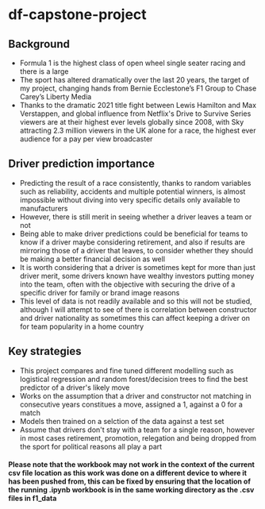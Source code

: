 # df-capstone-project
## Background

- Formula 1 is the highest class of open wheel single seater racing and there is a large
- The sport has altered dramatically over the last 20 years, the target of my project, changing hands from Bernie Ecclestone’s F1 Group to Chase Carey’s Liberty Media
- Thanks to the dramatic 2021 title fight between Lewis Hamilton and Max Verstappen, and global influence from Netflix's Drive to Survive Series  viewers are at their highest ever levels globally since 2008, with Sky attracting 2.3 million viewers in the UK alone for a race, the highest ever audience for a pay per view broadcaster

## Driver prediction importance

- Predicting the result of a race consistently, thanks to random variables such as reliability, accidents and multiple potential winners, is almost impossible without diving into very specific details only available to manufacturers
- However, there is still merit in seeing whether a driver leaves a team or not
- Being able to make driver predictions could be beneficial for teams to know if a driver maybe considering retirement, and also if results are mirroring those of a driver that leaves, to consider whether they should be making a better financial decision as well
- It is worth considering that a driver is sometimes kept for more than just driver merit, some drivers known have wealthy investors putting money into the team, often with the objective with securing the drive of a specific driver for family or brand image reasons
- This level of data is not readily available and so this will not be studied, although I will attempt to see of there is correlation between constructor and driver nationality as sometimes this can affect keeping a driver on for team popularity in a home country

## Key strategies
- This project compares and fine tuned different modelling such as logistical regression and random forest/decision trees to find the best predictor of a driver's likely move
- Works on the assumption that a driver and constructor not matching in consecutive years constitues a move, assigned a 1, against a 0 for a match
- Models then trained on a selction of the data against a test set
- Assume that drivers don't stay with a team for a single reason, however in most cases retirement, promotion, relegation and being dropped from the sport for political reasons all play a part

#### Please note that the workbook may not work in the context of the current csv file location as this work was done on a different device to where it has been pushed from, this can be fixed by ensuring that the location of the running .ipynb workbook is in the same working directory as the .csv files in f1_data
